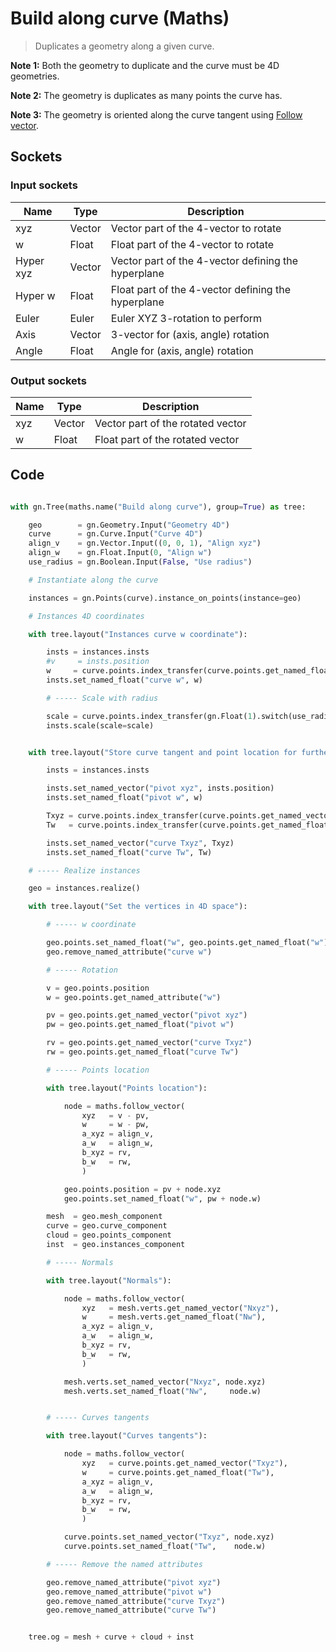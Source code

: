 # Build along curve (Maths)

> Duplicates a geometry along a given curve.

**Note 1:** Both the geometry to duplicate and the curve must be 4D geometries.

**Note 2:** The geometry is duplicates as many points the curve has.

**Note 3:** The geometry is oriented along the curve tangent using [Follow vector](follow_vector.md).

## Sockets

### Input sockets

| Name        | Type        | Description                                                           |
| ----------- | ----------- | --------------------------------------------------------------------- |
| xyz         | Vector      | Vector part of the 4-vector to rotate                                 |
| w           | Float       | Float part of the 4-vector to rotate                                  |
| Hyper xyz   | Vector      | Vector part of the 4-vector defining the hyperplane                   |
| Hyper w     | Float       | Float part of the 4-vector defining the hyperplane                    |
| Euler       | Euler       | Euler XYZ 3-rotation to perform                                       |
| Axis        | Vector      | 3-vector for (axis, angle) rotation                                   |
| Angle       | Float       | Angle for (axis, angle) rotation                                      |

### Output sockets

| Name        | Type        | Description                                                           |
| ----------- | ----------- | --------------------------------------------------------------------- |
| xyz         | Vector      | Vector part of the rotated vector                                     |
| w           | Float       | Float part of the rotated vector                                      |



## Code

``` python

with gn.Tree(maths.name("Build along curve"), group=True) as tree:

    geo        = gn.Geometry.Input("Geometry 4D")
    curve      = gn.Curve.Input("Curve 4D")
    align_v    = gn.Vector.Input((0, 0, 1), "Align xyz")
    align_w    = gn.Float.Input(0, "Align w")
    use_radius = gn.Boolean.Input(False, "Use radius")

    # Instantiate along the curve

    instances = gn.Points(curve).instance_on_points(instance=geo)

    # Instances 4D coordinates

    with tree.layout("Instances curve w coordinate"):

        insts = instances.insts
        #v     = insts.position
        w     = curve.points.index_transfer(curve.points.get_named_float("w"))
        insts.set_named_float("curve w", w)

        # ----- Scale with radius

        scale = curve.points.index_transfer(gn.Float(1).switch(use_radius, curve.points.radius))
        insts.scale(scale=scale)


    with tree.layout("Store curve tangent and point location for further rotation"):

        insts = instances.insts

        insts.set_named_vector("pivot xyz", insts.position)
        insts.set_named_float("pivot w", w)

        Txyz = curve.points.index_transfer(curve.points.get_named_vector("Txyz"))
        Tw   = curve.points.index_transfer(curve.points.get_named_float("Tw"))

        insts.set_named_vector("curve Txyz", Txyz)
        insts.set_named_float("curve Tw", Tw)

    # ----- Realize instances

    geo = instances.realize()

    with tree.layout("Set the vertices in 4D space"):

        # ----- w coordinate

        geo.points.set_named_float("w", geo.points.get_named_float("w") + geo.points.get_named_float("curve w"))
        geo.remove_named_attribute("curve w")

        # ----- Rotation

        v = geo.points.position
        w = geo.points.get_named_attribute("w")

        pv = geo.points.get_named_vector("pivot xyz")
        pw = geo.points.get_named_float("pivot w")

        rv = geo.points.get_named_vector("curve Txyz")
        rw = geo.points.get_named_float("curve Tw")

        # ----- Points location

        with tree.layout("Points location"):

            node = maths.follow_vector(
                xyz   = v - pv,
                w     = w - pw,
                a_xyz = align_v,
                a_w   = align_w,
                b_xyz = rv,
                b_w   = rw,
                )

            geo.points.position = pv + node.xyz
            geo.points.set_named_float("w", pw + node.w)

        mesh  = geo.mesh_component
        curve = geo.curve_component
        cloud = geo.points_component
        inst  = geo.instances_component

        # ----- Normals

        with tree.layout("Normals"):

            node = maths.follow_vector(
                xyz   = mesh.verts.get_named_vector("Nxyz"),
                w     = mesh.verts.get_named_float("Nw"),
                a_xyz = align_v,
                a_w   = align_w,
                b_xyz = rv,
                b_w   = rw,
                )

            mesh.verts.set_named_vector("Nxyz", node.xyz)
            mesh.verts.set_named_float("Nw",     node.w)


        # ----- Curves tangents

        with tree.layout("Curves tangents"):

            node = maths.follow_vector(
                xyz   = curve.points.get_named_vector("Txyz"),
                w     = curve.points.get_named_float("Tw"),
                a_xyz = align_v,
                a_w   = align_w,
                b_xyz = rv,
                b_w   = rw,
                )

            curve.points.set_named_vector("Txyz", node.xyz)
            curve.points.set_named_float("Tw",    node.w)

        # ----- Remove the named attributes

        geo.remove_named_attribute("pivot xyz")
        geo.remove_named_attribute("pivot w")
        geo.remove_named_attribute("curve Txyz")
        geo.remove_named_attribute("curve Tw")


    tree.og = mesh + curve + cloud + inst

```


